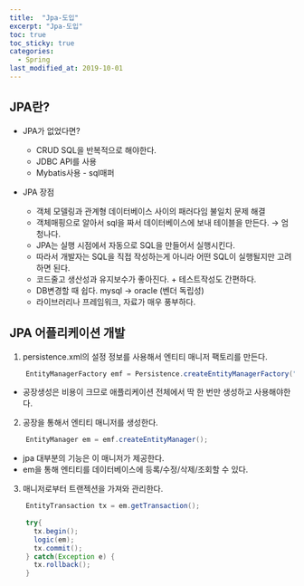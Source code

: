```yaml
---
title:  "Jpa-도입"
excerpt: "Jpa-도입"
toc: true
toc_sticky: true  
categories:
  - Spring
last_modified_at: 2019-10-01
---
```


## JPA란?

- JPA가 없었다면?
    - CRUD SQL을 반복적으로 해야한다.
    - JDBC API를 사용
    - Mybatis사용 - sql매퍼
    
- JPA 장점
    - 객체 모델링과 관계형 데이터베이스 사이의 패러다임 불일치 문제 해결
    - 객체매핑으로 알아서 sql을 짜서 데이터베이스에 보내 테이블을 만든다. → 엄청나다.
    - JPA는 실행 시점에서 자동으로 SQL을 만들어서 실행시킨다.
    - 따라서 개발자는 SQL을 직접 작성하는게 아니라 어떤 SQL이 실행될지만 고려하면 된다.
    - 코드줄고 생산성과 유지보수가 좋아진다. + 테스트작성도 간편하다.
    - DB변경할 때 쉽다. mysql → oracle (벤더 독립성)
    - 라이브러리나 프레임워크, 자료가 매우 풍부하다.


## JPA 어플리케이션 개발
1. persistence.xml의 설정 정보를 사용해서 엔티티 매니저 팩토리를 만든다.
```java
    EntityManagerFactory emf = Persistence.createEntityManagerFactory("jpabook");
```
   - 공장생성은 비용이 크므로 애플리케이션 전체에서 딱 한 번만 생성하고 사용해야한다.


2. 공장을 통해서 엔티티 매니저를 생성한다.
```java
    EntityManager em = emf.createEntityManager();
```
   - jpa 대부분의 기능은 이 매니저가 제공한다.
   - em을 통해 엔티티를 데이터베이스에 등록/수정/삭제/조회할 수 있다.


3. 매니저로부터 트랜젝션을 가져와 관리한다.
```java
    EntityTransaction tx = em.getTransaction();
    
    try{
      tx.begin();
      logic(em);
      tx.commit();
    } catch(Exception e) {
      tx.rollback();
    }
```

